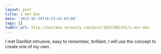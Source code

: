 ```yaml
---
layout: post
title: I met Dan
date: '2012-02-29T18:53:41-03:00'
tags: []
tumblr_url: http://mariano.zerously.com/post/18511801431/i-met-dan
---
```

I met DanNot intrusive, easy to remember, brilliant.
I will use the concept to create one of my own.
